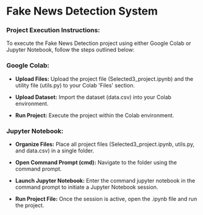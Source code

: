 # Fake News Detection System

### Project Execution Instructions:
To execute the Fake News Detection project using either Google Colab or Jupyter Notebook, follow the steps outlined below:

### Google Colab:

- **Upload Files:** Upload the project file (Selected3_project.ipynb) and the utility file (utils.py) to your Colab 'Files' section.

- **Upload Dataset:** Import the dataset (data.csv) into your Colab environment.

- **Run Project:** Execute the project within the Colab environment.

### Jupyter Notebook:

- **Organize Files:** Place all project files (Selected3_project.ipynb, utils.py, and data.csv) in a single folder.

- **Open Command Prompt (cmd):** Navigate to the folder using the command prompt.

- **Launch Jupyter Notebook:** Enter the command jupyter notebook in the command prompt to initiate a Jupyter Notebook session.

- **Run Project File:** Once the session is active, open the .ipynb file and run the project.

